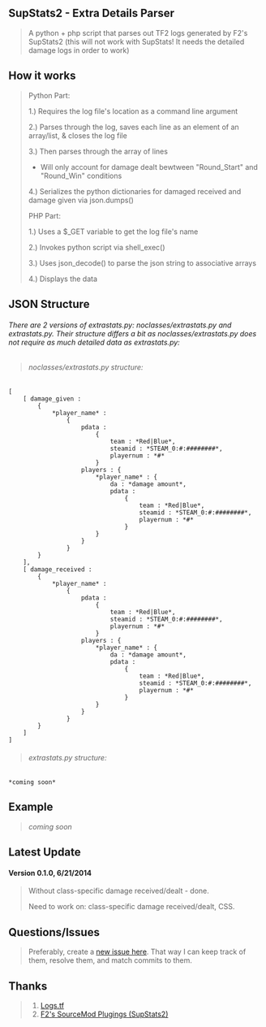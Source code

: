 ## SupStats2 - Extra Details Parser
> A python + php script that parses out TF2 logs generated by F2's SupStats2 (this will not work with SupStats! It needs the detailed damage logs in order to work)


## How it works
> Python Part:
>
> 1.) Requires the log file's location as a command line argument
>
> 2.) Parses through the log, saves each line as an element of an array/list, & closes the log file
>
> 3.) Then parses through the array of lines
>
>	* Will only account for damage dealt bewtween "Round_Start" and "Round_Win" conditions
>
> 4.) Serializes the python dictionaries for damaged received and damage given via json.dumps()
>
>
> PHP Part:
>
> 1.) Uses a $_GET variable to get the log file's name
>
> 2.) Invokes python script via shell_exec()
>
> 3.) Uses json_decode() to parse the json string to associative arrays
>
> 4.) Displays the data


## JSON Structure
###### There are 2 versions of extrastats.py: *noclasses/extrastats.py* and *extrastats.py*. Their structure differs a bit as *noclasses/extrastats.py* does not require as much detailed data as *extrastats.py*:

> ###### *noclasses/extrastats.py* structure:
	[ 
		[ damage_given : 
			{ 
				*player_name* : 
					{
						pdata : 
							{
								team : *Red|Blue*,
								steamid : *STEAM_0:#:########*,
								playernum : *#*
							}
						players : {
							*player_name* : {
								da : *damage amount*,
								pdata : 
									{
										team : *Red|Blue*,
										steamid : *STEAM_0:#:########*,
										playernum : *#*
									}
							}
						}
					}
			}
		],
		[ damage_received : 
			{ 
				*player_name* : 
					{
						pdata : 
							{
								team : *Red|Blue*,
								steamid : *STEAM_0:#:########*,
								playernum : *#*
							}
						players : {
							*player_name* : {
								da : *damage amount*,
								pdata : 
									{
										team : *Red|Blue*,
										steamid : *STEAM_0:#:########*,
										playernum : *#*
									}
							}
						}
					}
			}
		]
	]
>
>
> ###### *extrastats.py* structure:
	*coming soon*

## Example
> *coming soon*

## Latest Update
#### Version 0.1.0, 6/21/2014
> Without class-specific damage received/dealt - done.
>
> Need to work on: class-specific damage received/dealt, CSS.

## Questions/Issues
> Preferably, create a [new issue here](https://github.com/mnemyx/logstfextra/issues/new). That way I can keep track of them, resolve them, and match commits to them.

## Thanks
> 1. [Logs.tf](https://logs.tf)
> 2. [F2's SourceMod Plugings (SupStats2)](http://teamfortress.tv/thread/13598/?page=1#post-1)